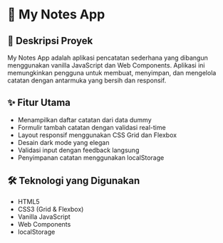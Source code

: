 # 📝 My Notes App

## 🌟 Deskripsi Proyek

My Notes App adalah aplikasi pencatatan sederhana yang dibangun menggunakan vanilla JavaScript dan Web Components. Aplikasi ini memungkinkan pengguna untuk membuat, menyimpan, dan mengelola catatan dengan antarmuka yang bersih dan responsif.

## ✨ Fitur Utama

- Menampilkan daftar catatan dari data dummy
- Formulir tambah catatan dengan validasi real-time
- Layout responsif menggunakan CSS Grid dan Flexbox
- Desain dark mode yang elegan
- Validasi input dengan feedback langsung
- Penyimpanan catatan menggunakan localStorage

## 🛠 Teknologi yang Digunakan

- HTML5
- CSS3 (Grid & Flexbox)
- Vanilla JavaScript
- Web Components
- localStorage

